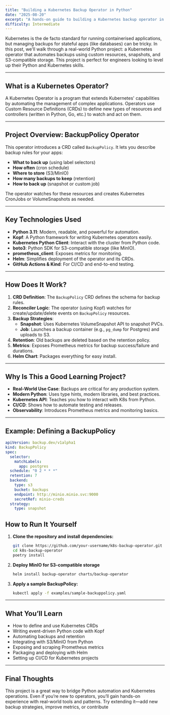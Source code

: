 ```yaml
---
title: "Building a Kubernetes Backup Operator in Python"
date: "2025-08-20"
excerpt: "A hands-on guide to building a Kubernetes backup operator in Python, covering CRDs, automation, S3 integration, and observability."
difficulty: Intermediate
---
```


Kubernetes is the de facto standard for running containerised applications, but managing backups for stateful apps (like databases) can be tricky. In this post, we'll walk through a real-world Python project: a Kubernetes operator that automates backups using custom resources, snapshots, and S3-compatible storage. This project is perfect for engineers looking to level up their Python and Kubernetes skills.

---

## What is a Kubernetes Operator?

A Kubernetes Operator is a program that extends Kubernetes' capabilities by automating the management of complex applications. Operators use Custom Resource Definitions (CRDs) to define new types of resources and controllers (written in Python, Go, etc.) to watch and act on them.

---

## Project Overview: BackupPolicy Operator

This operator introduces a CRD called `BackupPolicy`. It lets you describe backup rules for your apps:
- **What to back up** (using label selectors)
- **How often** (cron schedule)
- **Where to store** (S3/MinIO)
- **How many backups to keep** (retention)
- **How to back up** (snapshot or custom job)

The operator watches for these resources and creates Kubernetes CronJobs or VolumeSnapshots as needed.

---

## Key Technologies Used

- **Python 3.11**: Modern, readable, and powerful for automation.
- **Kopf**: A Python framework for writing Kubernetes operators easily.
- **Kubernetes Python Client**: Interact with the cluster from Python code.
- **boto3**: Python SDK for S3-compatible storage (like MinIO).
- **prometheus_client**: Exposes metrics for monitoring.
- **Helm**: Simplifies deployment of the operator and its CRDs.
- **GitHub Actions & Kind**: For CI/CD and end-to-end testing.

---

## How Does It Work?

1. **CRD Definition**: The `BackupPolicy` CRD defines the schema for backup rules.
2. **Reconciler Logic**: The operator (using Kopf) watches for create/update/delete events on `BackupPolicy` resources.
3. **Backup Strategies**:
   - **Snapshot**: Uses Kubernetes VolumeSnapshot API to snapshot PVCs.
   - **Job**: Launches a backup container (e.g., `pg_dump` for Postgres) and uploads to S3.
4. **Retention**: Old backups are deleted based on the retention policy.
5. **Metrics**: Exposes Prometheus metrics for backup success/failure and durations.
6. **Helm Chart**: Packages everything for easy install.

---

## Why Is This a Good Learning Project?

- **Real-World Use Case**: Backups are critical for any production system.
- **Modern Python**: Uses type hints, modern libraries, and best practices.
- **Kubernetes API**: Teaches you how to interact with K8s from Python.
- **CI/CD**: Shows how to automate testing and releases.
- **Observability**: Introduces Prometheus metrics and monitoring basics.

---

## Example: Defining a BackupPolicy

```yaml
apiVersion: backup.dev/v1alpha1
kind: BackupPolicy
spec:
  selector:
    matchLabels:
      app: postgres
  schedule: "0 2 * * *"
  retention: 7
  backend:
    type: s3
    bucket: backups
    endpoint: http://minio.minio.svc:9000
    secretRef: minio-creds
  strategy:
    type: snapshot
```

## How to Run It Yourself

1. **Clone the repository and install dependencies:**
   ```bash
   git clone https://github.com/your-username/k8s-backup-operator.git
   cd k8s-backup-operator
   poetry install
   ```

2. **Deploy MinIO for S3-compatible storage**
   ```bash
   helm install backup-operator charts/backup-operator
   ```

3. **Apply a sample BackupPolicy:**
   ```bash
   kubectl apply -f examples/sample-backuppolicy.yaml
   ```

---

## What You’ll Learn

- How to define and use Kubernetes CRDs
- Writing event-driven Python code with Kopf
- Automating backups and retention
- Integrating with S3/MinIO from Python
- Exposing and scraping Prometheus metrics
- Packaging and deploying with Helm
- Setting up CI/CD for Kubernetes projects

---

## Final Thoughts

This project is a great way to bridge Python automation and Kubernetes operations. Even if you’re new to operators, you’ll gain hands-on experience with real-world tools and patterns. Try extending it—add new backup strategies, improve metrics, or contribute
